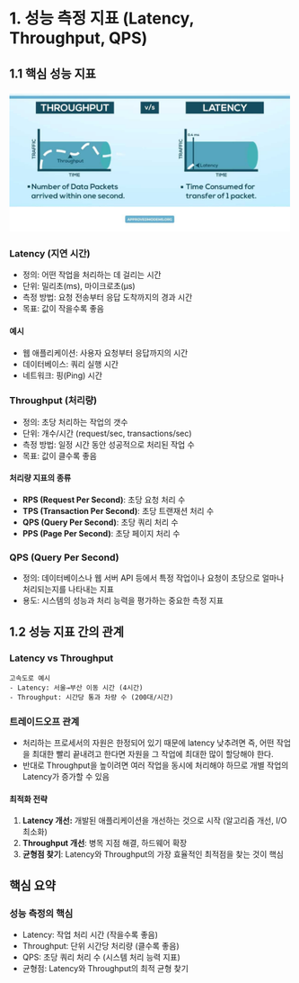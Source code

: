 # 1. 성능 측정 지표 (Latency, Throughput, QPS)

## 1.1 핵심 성능 지표

<img src="images\throughput_latency.jpg" width="500" height="250"/>

### Latency (지연 시간)

- 정의: 어떤 작업을 처리하는 데 걸리는 시간
- 단위: 밀리초(ms), 마이크로초(μs)
- 측정 방법: 요청 전송부터 응답 도착까지의 경과 시간
- 목표: 값이 작을수록 좋음

#### 예시

- 웹 애플리케이션: 사용자 요청부터 응답까지의 시간
- 데이터베이스: 쿼리 실행 시간
- 네트워크: 핑(Ping) 시간

### Throughput (처리량)

- 정의: 초당 처리하는 작업의 갯수
- 단위: 개수/시간 (request/sec, transactions/sec)
- 측정 방법: 일정 시간 동안 성공적으로 처리된 작업 수
- 목표: 값이 클수록 좋음

#### 처리량 지표의 종류

- **RPS (Request Per Second)**: 초당 요청 처리 수
- **TPS (Transaction Per Second)**: 초당 트랜재션 처리 수
- **QPS (Query Per Second)**: 초당 쿼리 처리 수
- **PPS (Page Per Second)**: 초당 페이지 처리 수

### QPS (Query Per Second)

- 정의: 데이터베이스나 웹 서버 API 등에서 특정 작업이나 요청이 초당으로 얼마나 처리되는지를 나타내는 지표
- 용도: 시스템의 성능과 처리 능력을 평가하는 중요한 측정 지표

## 1.2 성능 지표 간의 관계

### Latency vs Throughput

```
고속도로 예시
- Latency: 서울→부산 이동 시간 (4시간)
- Throughput: 시간당 통과 차량 수 (200대/시간)
```

### 트레이드오프 관계

- 처리하는 프로세서의 자원은 한정되어 있기 때문에 latency 낮추려면 즉, 어떤 작업을 최대한 빨리 끝내려고 한다면 자원을 그 작업에 최대한 많이 할당해야 한다.
- 반대로 Throughput을 높이려면 여러 작업을 동시에 처리해야 하므로 개별 작업의 Latency가 증가할 수 있음

#### 최적화 전략

1. **Latency 개선:** 개발된 애플리케이션을 개선하는 것으로 시작 (알고리즘 개선, I/O 최소화)
2. **Throughput 개선**: 병목 지점 해결, 하드웨어 확장
3. **균형점 찾기**: Latency와 Throughput의 가장 효율적인 최적점을 찾는 것이 핵심

## 핵심 요약

### 성능 측정의 핵심

- Latency: 작업 처리 시간 (작을수록 좋음)
- Throughput: 단위 시간당 처리량 (클수록 좋음)
- QPS: 초당 쿼리 처리 수 (시스템 처리 능력 지표)
- 균형점: Latency와 Throughput의 최적 균형 찾기
